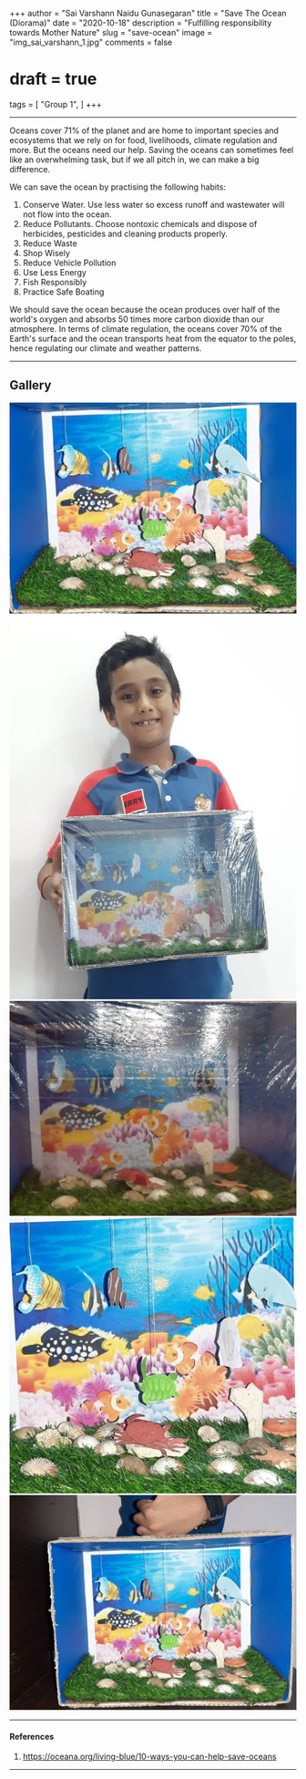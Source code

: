 +++
author = "Sai Varshann Naidu Gunasegaran"
title = "Save The Ocean (Diorama)"
date = "2020-10-18"
description = "Fulfilling responsibility towards Mother Nature"
slug = "save-ocean"
image = "img_sai_varshann_1.jpg"
comments = false
# draft = true
tags = [
    "Group 1",
]
+++

---

Oceans cover 71% of the planet and are home to important species and ecosystems that we rely on for food, livelihoods, climate regulation and more. But the oceans need our help. Saving the oceans can sometimes feel like an overwhelming task, but if we all pitch in, we can make a big difference.

We can save the ocean by practising the following habits:

1. Conserve Water. Use less water so excess runoff and wastewater will not flow into the ocean.
2. Reduce Pollutants. Choose nontoxic chemicals and dispose of herbicides, pesticides and cleaning products properly.
3. Reduce Waste
4. Shop Wisely
5. Reduce Vehicle Pollution
6. Use Less Energy
7. Fish Responsibly
8. Practice Safe Boating
 
We should save the ocean because the ocean produces over half of the world's oxygen and absorbs 50 times more carbon dioxide than our atmosphere. In terms of climate regulation, the oceans cover 70% of the Earth's surface and the ocean transports heat from the equator to the poles, hence regulating our climate and weather patterns.

---

## Gallery

![](img_sai_varshann_1.jpg) ![](img_sai_varshann_2.jpg) ![](img_sai_varshann_3.jpg) ![](img_sai_varshann_4.jpg) ![](img_sai_varshann_5.jpg)

---

#### References

1. https://oceana.org/living-blue/10-ways-you-can-help-save-oceans

---